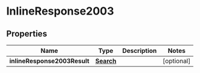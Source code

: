 # InlineResponse2003

## Properties
Name | Type | Description | Notes
------------ | ------------- | ------------- | -------------
**inlineResponse2003Result** | [**Search**](Search.md) |  |  [optional]
